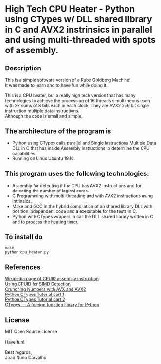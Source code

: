 # High Tech CPU Heater - Python using CTypes w/ DLL shared library in C and AVX2 instrinsics in parallel and using multi-threaded with spots of assembly.

## Description
This is a simple software version of a Rube Goldberg Machine! <br>
It was made to learn and to have fun while doing it. <br>
<br>
This is a CPU heater, but a really high tech version that has many technologies to achieve the processing of 16 threads simultaneous each with 32 sums of 8 bits each in each clock. They are AVX2 256 bit single instruction multiple data instructions. <br>
Although the code is small and simple. <br>

## The architecture of the program is <br>
 * Python using CTypes calls parallel and Single Instructions Multiple Data DLL in C that has inside Assembly instructions to determine the CPU capabilities.
 * Running on Linux Ubuntu 19.10.

## This program uses the following technologies:<br>
* Assembly for detecting if the CPU has AVX2 instructions and for detecting the number of logical cores.
* C Programming with multi-threading and with AVX2 instructions using intrinsics.
* Make and GCC in the hybrid compilation of an shared library DLL with position independent code and a executable for the tests in C. 
* Python with CTypes wrapers to call the DLL shared library written in C and to process the heating timer. 

## To install do
```
make
python cpu_heater.py
```      
 
## References
[Wikipedia page of CPUID assembly instruction](https://en.wikipedia.org/wiki/CPUID) <br>
[Using CPUID for SIMD Detection](http://softpixel.com/~cwright/programming/simd/cpuid.php) <br>
[Crunching Numbers with AVX and AVX2](https://www.codeproject.com/Articles/874396/Crunching-Numbers-with-AVX-and-AVX) <br>
[Python CTypes Tutorial part 1](https://dbader.org/blog/python-ctypes-tutorial) <br>
[Python CTypes Tutorial part 2](https://dbader.org/blog/python-ctypes-tutorial-part-2) <br>
[CTypes — A foreign function library for Python](https://docs.python.org/3/library/ctypes.html) <br>

## License
MIT Open Source License <br>
<br>
Have fun! <br>
<br>
Best regards, <br>
Joao Nuno Carvalho <br>
